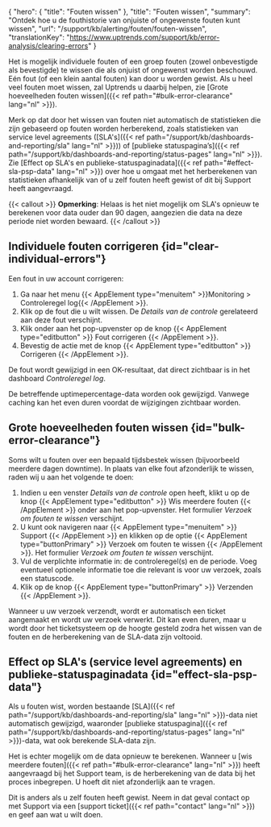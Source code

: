 {
  "hero": {
    "title": "Fouten wissen"
  },
  "title": "Fouten wissen",
  "summary": "Ontdek hoe u de fouthistorie van onjuiste of ongewenste fouten kunt wissen",
  "url": "/support/kb/alerting/fouten/fouten-wissen",
  "translationKey": "https://www.uptrends.com/support/kb/error-analysis/clearing-errors"
}

Het is mogelijk individuele fouten of een groep fouten (zowel onbevestigde als bevestigde) te wissen die als onjuist of ongewenst worden beschouwd. Eén fout (of een klein aantal fouten) kan door u worden gewist. Als u heel veel fouten moet wissen, zal Uptrends u daarbij helpen, zie [Grote hoeveelheden fouten wissen]({{< ref path="#bulk-error-clearance" lang="nl" >}}). 

Merk op dat door het wissen van fouten niet automatisch de statistieken die zijn gebaseerd op fouten worden herberekend, zoals statistieken van service level agreements ([SLA's]({{< ref path="/support/kb/dashboards-and-reporting/sla" lang="nl" >}})) of [publieke statuspagina’s]({{< ref path="/support/kb/dashboards-and-reporting/status-pages" lang="nl" >}}). Zie [Effect op SLA's en publieke-statuspaginadata]({{< ref path="#effect-sla-psp-data" lang="nl" >}}) over hoe u omgaat met het herberekenen van statistieken afhankelijk van of u zelf fouten heeft gewist of dit bij Support heeft aangevraagd.

{{< callout >}}
**Opmerking**: Helaas is het niet mogelijk om SLA's opnieuw te berekenen voor data ouder dan 90 dagen, aangezien die data na deze periode niet worden bewaard.
{{< /callout >}}

## Individuele fouten corrigeren {id="clear-individual-errors"}

Een fout in uw account corrigeren: 
1. Ga naar het menu {{< AppElement type="menuitem" >}}Monitoring > Controleregel log{{< /AppElement >}}.
2. Klik op de fout die u wilt wissen. De *Details van de controle* gerelateerd aan deze fout verschijnt.
3. Klik onder aan het pop-upvenster op de knop {{< AppElement type="editbutton" >}} Fout corrigeren {{< /AppElement >}}.
4. Bevestig de actie met de knop {{< AppElement type="editbutton" >}} Corrigeren {{< /AppElement >}}. 

De fout wordt gewijzigd in een OK-resultaat, dat direct zichtbaar is in het dashboard *Controleregel log*. 

De betreffende uptimepercentage-data worden ook gewijzigd. Vanwege caching kan het even duren voordat de wijzigingen zichtbaar worden.

## Grote hoeveelheden fouten wissen {id="bulk-error-clearance"}

Soms wilt u fouten over een bepaald tijdsbestek wissen (bijvoorbeeld meerdere dagen downtime). In plaats van elke fout afzonderlijk te wissen, raden wij u aan het volgende te doen:

1. Indien u een venster *Details van de controle* open heeft, klikt u op de knop {{< AppElement type="editbutton" >}} Wis meerdere fouten {{< /AppElement >}} onder aan het pop-upvenster. Het formulier *Verzoek om fouten te wissen* verschijnt. 
2. U kunt ook navigeren naar {{< AppElement type="menuitem" >}} Support {{< /AppElement >}} en klikken op de optie {{< AppElement type="buttonPrimary" >}}  Verzoek om fouten te wissen {{< /AppElement >}}. Het formulier *Verzoek om fouten te wissen* verschijnt. 
3. Vul de verplichte informatie in: de controleregel(s) en de periode. Voeg eventueel optionele informatie toe die relevant is voor uw verzoek, zoals een statuscode. 
4. Klik op de knop {{< AppElement type="buttonPrimary" >}} Verzenden {{< /AppElement >}}.

Wanneer u uw verzoek verzendt, wordt er automatisch een ticket aangemaakt en wordt uw verzoek verwerkt. Dit kan even duren, maar u wordt door het ticketsysteem op de hoogte gesteld zodra het wissen van de fouten en de herberekening van de SLA-data zijn voltooid. 

## Effect op SLA's (service level agreements) en publieke-statuspaginadata {id="effect-sla-psp-data"}

Als u fouten wist, worden bestaande [SLA]({{< ref path="/support/kb/dashboards-and-reporting/sla" lang="nl" >}})-data niet automatisch gewijzigd, waaronder [publieke statuspagina]({{< ref path="/support/kb/dashboards-and-reporting/status-pages" lang="nl" >}})-data, wat ook berekende SLA-data zijn. 

Het is echter mogelijk om de data opnieuw te berekenen. Wanneer u [wis meerdere fouten]({{< ref path="#bulk-error-clearance" lang="nl" >}}) heeft aangevraagd bij het Support team, is de herberekening van de data bij het proces inbegrepen. U hoeft dit niet afzonderlijk aan te vragen. 

Dit is anders als u zelf fouten heeft gewist. Neem in dat geval contact op met Support via een [support ticket]({{< ref path="contact" lang="nl" >}}) en geef aan wat u wilt doen. 
